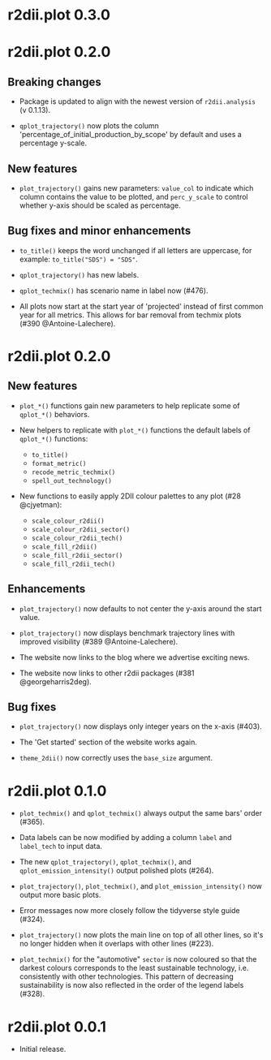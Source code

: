 # r2dii.plot 0.3.0

# r2dii.plot 0.2.0

## Breaking changes

* Package is updated to align with the newest version of `r2dii.analysis` 
(v 0.1.13).

* `qplot_trajectory()` now plots the column 
'percentage_of_initial_production_by_scope' by default and uses a percentage 
y-scale.

## New features

* `plot_trajectory()` gains new parameters: `value_col` to indicate which column 
contains the value to be plotted, and `perc_y_scale` to control whether y-axis 
should be scaled as percentage.

## Bug fixes and minor enhancements

* `to_title()` keeps the word unchanged if all letters are uppercase, for 
example: `to_title("SDS") = "SDS"`.

* `qplot_trajectory()` has new labels.

* `qplot_techmix()` has scenario name in label now (#476).

* All plots now start at the start year of 'projected' instead of first common 
year for all metrics. This allows for bar removal from 
techmix plots (#390 @Antoine-Lalechere).

# r2dii.plot 0.2.0

## New features

* `plot_*()` functions gain new parameters to help replicate some of
`qplot_*()` behaviors.

* New helpers to replicate with `plot_*()` functions the default labels of
`qplot_*()` functions:

    - `to_title()`
    - `format_metric()`
    - `recode_metric_techmix()`
    - `spell_out_technology()`

* New functions to easily apply 2DII colour palettes to any plot (#28
@cjyetman):

    - `scale_colour_r2dii()`
    - `scale_colour_r2dii_sector()`
    - `scale_colour_r2dii_tech()`
    - `scale_fill_r2dii()`
    - `scale_fill_r2dii_sector()`
    - `scale_fill_r2dii_tech()`
    
## Enhancements

* `plot_trajectory()` now defaults to not center the y-axis around the
start value.

* `plot_trajectory()` now displays benchmark trajectory lines with improved 
visibility (#389 @Antoine-Lalechere).

* The website now links to the blog where we advertise exciting news.

* The website now links to other r2dii packages (#381 @georgeharris2deg).

## Bug fixes

* `plot_trajectory()` now displays only integer years on the x-axis (#403).

* The 'Get started' section of the website works again.

* `theme_2dii()` now correctly uses the `base_size` argument.

# r2dii.plot 0.1.0

* `plot_techmix()` and `qplot_techmix()` always output the same bars' order
(#365).

* Data labels can be now modified by adding a column `label` and `label_tech`
to input data.

* The new `qplot_trajectory()`, `qplot_techmix()`, and
`qplot_emission_intensity()` output polished plots (#264).

* `plot_trajectory()`, `plot_techmix()`, and `plot_emission_intensity()`
now output more basic plots.

* Error messages now more closely follow the tidyverse style guide (#324).

* `plot_trajectory()` now plots the main line on top of all other lines,
so it's no longer hidden when it overlaps with other lines (#223).

* `plot_techmix()` for the "automotive" `sector` is now coloured so that
the darkest colours corresponds to the least sustainable technology, i.e.
consistently with other technologies. This pattern of decreasing sustainability
is now also reflected in the order of the legend labels (#328).

# r2dii.plot 0.0.1

* Initial release.
